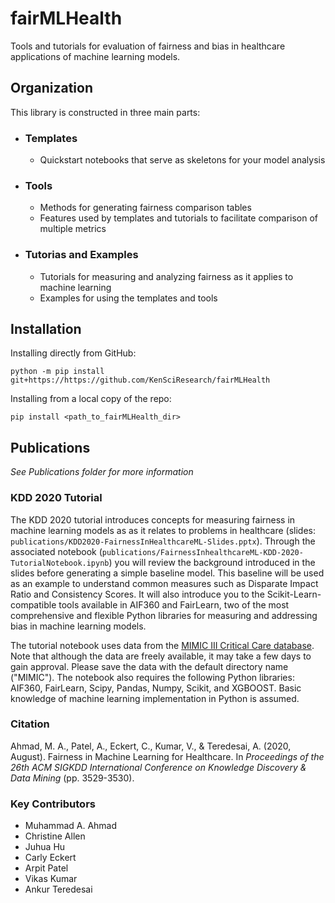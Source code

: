 # fairMLHealth
Tools and tutorials for evaluation of fairness and bias in healthcare applications of machine learning models.

## Organization
This library is constructed in three main parts:
- ### Templates
    - Quickstart notebooks that serve as skeletons for your model analysis

- ### Tools
    - Methods for generating fairness comparison tables
    - Features used by templates and tutorials to facilitate comparison of multiple metrics

- ### Tutorias and Examples
    - Tutorials for measuring and analyzing fairness as it applies to machine learning
    - Examples for using the templates and tools


## Installation
Installing directly from GitHub:

    python -m pip install git+https://https://github.com/KenSciResearch/fairMLHealth

Installing from a local copy of the repo:

    pip install <path_to_fairMLHealth_dir>


## Publications
*See Publications folder for more information*

### KDD 2020 Tutorial
The KDD 2020 tutorial introduces concepts for measuring fairness in machine learning models as as it relates to problems in healthcare (slides: `publications/KDD2020-FairnessInHealthcareML-Slides.pptx`). Through the associated notebook (`publications/FairnessInhealthcareML-KDD-2020-TutorialNotebook.ipynb`) you will review the background introduced in the slides before generating a simple baseline model. This baseline will be used as an example to understand common measures such as Disparate Impact Ratio and Consistency Scores. It will also introduce you to the Scikit-Learn-compatible tools available in AIF360 and FairLearn, two of the most comprehensive and flexible Python libraries for measuring and addressing bias in machine learning models.

The tutorial notebook uses data from the [MIMIC III Critical Care database](https://mimic.physionet.org/gettingstarted/access/). Note that although the data are freely available, it may take a few days to gain approval. Please save the data with the default directory name ("MIMIC"). The notebook also requires the following Python libraries: AIF360, FairLearn, Scipy, Pandas, Numpy, Scikit, and XGBOOST. Basic knowledge of machine learning implementation in Python is assumed.


### Citation
Ahmad, M. A., Patel, A., Eckert, C., Kumar, V., & Teredesai, A. (2020, August). Fairness in Machine Learning for Healthcare. In _Proceedings of the 26th ACM SIGKDD International Conference on Knowledge Discovery & Data Mining_ (pp. 3529-3530).

### Key Contributors
* Muhammad A. Ahmad
* Christine Allen
* Juhua Hu
* Carly Eckert
* Arpit Patel
* Vikas Kumar
* Ankur Teredesai
